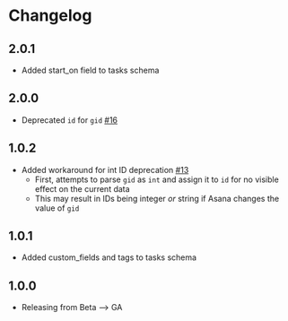 # Changelog

## 2.0.1
 * Added start_on field to tasks schema

## 2.0.0
 * Deprecated `id` for `gid` [#16](https://github.com/singer-io/tap-asana/pull/16)

## 1.0.2
 * Added workaround for int ID deprecation [#13](https://github.com/singer-io/tap-asana/pull/13)
   * First, attempts to parse `gid` as `int` and assign it to `id` for no visible effect on the current data
   * This may result in IDs being integer *or* string if Asana changes the value of `gid`

## 1.0.1
 * Added custom_fields and tags to tasks schema
 
## 1.0.0
 * Releasing from Beta --> GA

